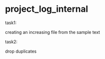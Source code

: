 # project_log_internal

task1:

creating an increasing file from the sample text

task2:

drop duplicates
